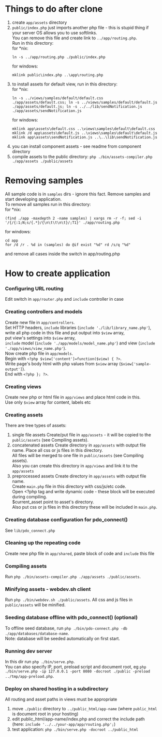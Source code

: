 # Things to do after clone
1) create `app/assets` directory
2) `public/index.php` just imports another php file - this is stupid thing if your server OS allows you to use softlinks.  
	You can remove this file and create link to `../app/routing.php`.  
	Run in this directory:  
	for *nix:
	```
	ln -s ../app/routing.php ./public/index.php
	```
	for windows:
	```
	mklink public\index.php ..\app\routing.php
	```
3) to install assets for default view, run in this directory:  
	for *nix:
	```
	ln -s ../views/samples/default/default.css ./app/assets/default.css; ln -s ../views/samples/default/default.js ./app/assets/default.js; ln -s ../../lib/sendNotification.js ./app/assets/sendNotification.js
	```
	for windows:
	```
	mklink app\assets\default.css ..\views\samples\default\default.css
	mklink /d app\assets\default.js ..\views\samples\default\default.js
	mklink app\assets\sendNotification.js ..\..\lib\sendNotification.js 
	```
4) you can install component assets - see readme from component directory
5) compile assets to the public directory: `php ./bin/assets-compiler.php ./app/assets ./public/assets`

# Removing samples
All sample code is in `samples` dirs - ignore this fact. Remove samples and start developing application.  
To remove all samples run in this directory:  
for *nix:
```
(find ./app -maxdepth 2 -name samples) | xargs rm -r -f; sed -i '/{/{:1;N;s/{.*}/{\n\t\t\n\t}/;T1}' ./app/routing.php
```
for windows:
```
cd app
for /d /r . %d in (samples) do @if exist "%d" rd /s/q "%d"
```
and remove all cases inside the switch in app/routing.php

# How to create application

### Configuring URL routing
Edit switch in `app/router.php` and `include` controller in case

### Creating controllers and models
Create new file in `app/controllers`.  
Set HTTP headers, `include` libraries (`include './lib/library_name.php'`),  
write all php code in this file and put output into `$view` array,  
put view's settings into `$view` array,  
`include` model (`include './app/models/model_name.php'`) and view (`include './app/views/view_name.php'`).  
Now create php file in `app/models`.  
Begin with `<?php $view['content']=function($view) { ?>`.  
Write page's body html with php values from `$view` array (`$view['sample-output']`).   
End with `<?php }; ?>`.

### Creating views
Create new php or html file in `app/views` and place html code in this.  
Use only `$view` array for content, labels etc

### Creating assets
There are tree types of assets:
1) single file assets
	Create/put file in `app/assets` - it will be copied to the `public/assets` (see Compiling assets).
2) concatenated assets
	Create directory in `app/assets` with output file name. Place all css or js files in this directory.  
	All files will be merged to one file in `public/assets`  (see Compiling assets).  
	Also you can create this directory in `app/views` and link it to the `app/assets`
3) preprocessed assets
	Create directory in `app/assets` with output file name.  
	Create `main.php` file in this directory with css/js/etc code.  
	Open <?php tag and write dynamic code - these block will be executed during compiling.  
	$current_asset point to asset's directory.  
	Also put css or js files in this directory these will be included in `main.php`.

### Creating database configuration for pdo_connect()
See `lib/pdo_connect.php`

### Cleaning up the repeating code
Create new php file in `app/shared`, paste block of code and `include` this file

### Compiling assets
Run `php ./bin/assets-compiler.php ./app/assets ./public/assets`.

### Minifying assets - webdev.sh client
Run `php ./bin/webdev.sh ./public/assets`. All css and js files in `public/assets` will be minified.

### Seeding database offline with pdo_connect() (optional)
To offline seed database, run `php ./bin/pdo-connect.php -db ./app/databases/database-name`.  
Note: database will be seeded automatically on first start.

### Running dev server
In this dir run `php ./bin/serve.php`.  
You can also specify IP, port, preload script and document root, eg `php ./bin/serve.php -ip 127.0.0.1 -port 8080 -docroot ./public -preload ../tmp/app-preload.php`.

### Deploy on shared hosting in a subdirectory
All routing and asset paths in views must be appropriate
1) move `./public` directory to `../public_html/app-name` (where `public_html` is document root in your hosting)
2) edit public_html/app-name/index.php and correct the include path (here: `include '../../your-app/app/routing.php';`)
3) test application: `php ./bin/serve.php -docroot ../public_html`
